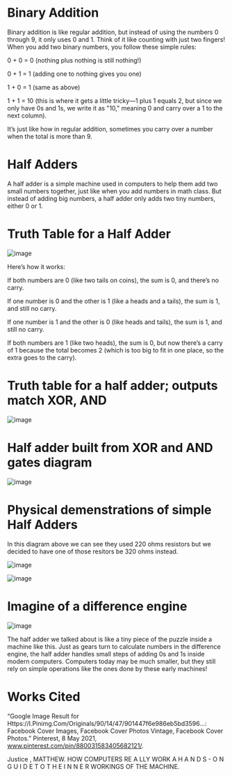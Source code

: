 # Binary Addition 
Binary addition is like regular addition, but instead of using the numbers 0 through 9, it only uses 0 and 1. Think of it like counting with just two fingers! When you add two binary numbers, you follow these simple rules:

0 + 0 = 0 (nothing plus nothing is still nothing!)

0 + 1 = 1 (adding one to nothing gives you one)

1 + 0 = 1 (same as above)

1 + 1 = 10 (this is where it gets a little tricky—1 plus 1 equals 2, but since we only have 0s and 1s, we write it as "10," meaning 0 and carry over a 1 to the next column).

It’s just like how in regular addition, sometimes you carry over a number when the total is more than 9.

# Half Adders

A half adder is a simple machine used in computers to help them add two small numbers together, just like when you add numbers in math class. 
But instead of adding big numbers, a half adder only adds two tiny numbers, either 0 or 1.

# Truth Table for a Half Adder

![image](https://github.com/user-attachments/assets/4279e31a-8d78-4584-b94f-a06585b8a226)

Here’s how it works:

If both numbers are 0 (like two tails on coins), the sum is 0, and there’s no carry.

If one number is 0 and the other is 1 (like a heads and a tails), the sum is 1, and still no carry.

If one number is 1 and the other is 0 (like heads and tails), the sum is 1, and still no carry.

If both numbers are 1 (like two heads), the sum is 0, but now there’s a carry of 1 because the total becomes 2 (which is too big to fit in one place, so the extra goes to the carry).

# Truth table for a half adder; outputs match XOR, AND

![image](https://github.com/user-attachments/assets/52e42979-4531-44e7-8dd9-773833f2c93b)

# Half adder built from XOR and AND gates diagram 
![image](https://github.com/user-attachments/assets/03130f40-27c7-462b-844e-28eadaa3a549)

# Physical demenstrations of simple Half Adders

In this diagram above we can see they used 220 ohms resistors but we decided to have one of those resitors be 320 ohms instead.

![image](https://github.com/user-attachments/assets/4b61b70d-52eb-4569-90f9-f8d57f7aaebd)


![image](https://github.com/user-attachments/assets/aec03ea8-0bf6-470b-8d4a-97ecee9ff8cc)


# Imagine of a difference engine 

![image](https://github.com/user-attachments/assets/3cfa90b3-84d1-4cb6-9b64-8a3030e763e4)

The half adder we talked about is like a tiny piece of the puzzle inside a machine like this. Just as gears turn to calculate numbers in the difference engine, the half adder handles small steps of adding 0s and 1s inside modern computers. Computers today may be much smaller, but they still rely on simple operations like the ones done by these early machines!

# Works Cited 

“Google Image Result for Https://I.Pinimg.Com/Originals/90/14/47/901447f6e986eb5bd3596...: Facebook Cover Images, Facebook Cover Photos Vintage, Facebook Cover Photos.” Pinterest, 8 May 2021, www.pinterest.com/pin/880031583405682121/. 

Justice , MATTHEW. HOW COMPUTERS RE A LLY WORK A H A N D S - O N G U I D E T O T H E I N N E R WORKINGS OF THE MACHINE. 






